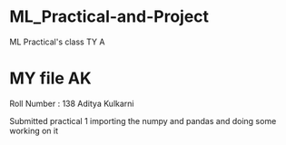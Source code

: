 # ML_Practical-and-Project
ML Practical's class TY A

# MY file AK
Roll Number : 138
Aditya Kulkarni

Submitted practical 1
importing the numpy and pandas and doing some working on it


